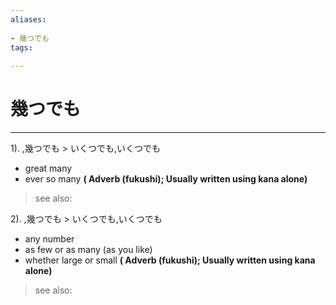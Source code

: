 ```yaml
---
aliases:
    
- 幾つでも
tags:
    
---
```


# 幾つでも
---
1).
,幾つでも > いくつでも,いくつでも

- great many
- ever so many
**( Adverb (fukushi); Usually written using kana alone)**
> see also: 
            
2).
,幾つでも > いくつでも,いくつでも

- any number
- as few or as many (as you like)
- whether large or small
**( Adverb (fukushi); Usually written using kana alone)**
> see also: 
            